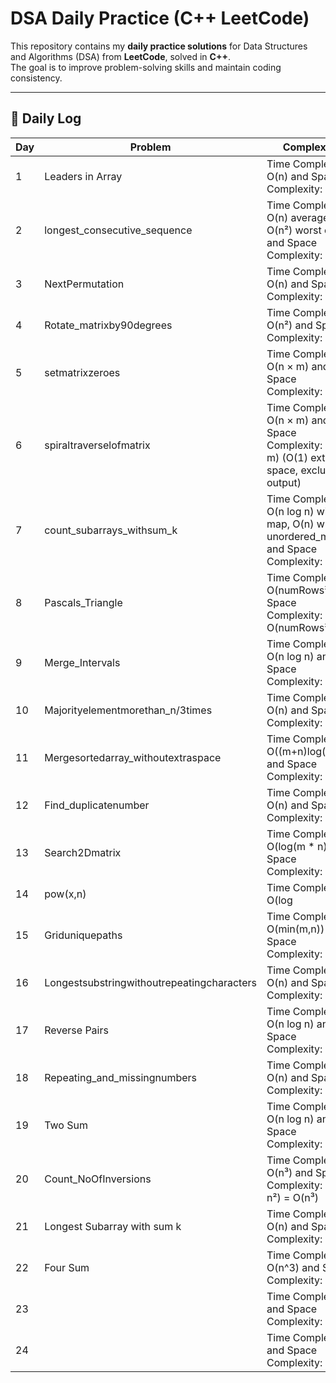 # DSA Daily Practice (C++  LeetCode)

This repository contains my **daily practice solutions** for Data Structures and Algorithms (DSA) from **LeetCode**, solved in **C++**.  
The goal is to improve problem-solving skills and maintain coding consistency.

---

## 📅 Daily Log

| Day | Problem | Complexity |
|-----|----------|------------|
| 1   | Leaders in Array | Time Complexity: O(n) and Space Complexity: O(n)|
| 2   | longest_consecutive_sequence | Time Complexity: O(n) average, O(n²) worst case and Space Complexity: O(n)|
| 3   | NextPermutation | Time Complexity: O(n) and Space Complexity: O(1)|
| 4   | Rotate_matrixby90degrees | Time Complexity: O(n²) and Space Complexity: O(1)
| 5   | setmatrixzeroes | Time Complexity: O(n × m) and Space Complexity: O(1)
| 6   | spiraltraverselofmatrix | Time Complexity: O(n × m) and Space Complexity: O(n × m) (O(1) extra space, excluding output)
| 7   | count_subarrays_withsum_k | Time Complexity: O(n log n) with map, O(n) with unordered_map and Space Complexity: O(n)
| 8   | Pascals_Triangle | Time Complexity: O(numRows²) and Space Complexity: O(numRows²)
| 9   | Merge_Intervals | Time Complexity: O(n log n) and Space Complexity: O(n)
| 10  | Majorityelementmorethan_n/3times| Time Complexity: O(n) and Space Complexity: O(1)
| 11  | Mergesortedarray_withoutextraspace| Time Complexity: O((m+n)log(m+n)) and Space Complexity: O(1)
| 12  | Find_duplicatenumber| Time Complexity: O(n) and Space Complexity: O(1)
| 13  | Search2Dmatrix | Time Complexity: O(log(m * n)) and Space Complexity: O(1)
| 14  | pow(x,n) | Time Complexity: O(log |n|) and Space Complexity: O(1)
| 15  | Griduniquepaths | Time Complexity: O(min(m,n)) and Space Complexity: O(1)
| 16  | Longestsubstringwithoutrepeatingcharacters | Time Complexity: O(n) and Space Complexity: O(k)
| 17  | Reverse Pairs| Time Complexity: O(n log n) and Space Complexity: O(n)
| 18  | Repeating_and_missingnumbers| Time Complexity: O(n)  and Space Complexity: O(n)
| 19  | Two Sum | Time Complexity: O(n log n) and Space Complexity: O(n)
| 20  | Count_NoOfInversions| Time Complexity: O(n³) and Space Complexity: O(n × n²) = O(n³)
| 21  | Longest Subarray with sum k | Time Complexity: O(n) and Space Complexity: O(1)
| 22  | Four Sum | Time Complexity: O(n^3) and Space Complexity: O(1)
| 23  |  | Time Complexity:  and Space Complexity:
| 24  |  | Time Complexity:  and Space Complexity:


